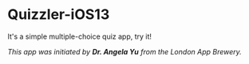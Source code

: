 # Quizzler-iOS13

It's a simple multiple-choice quiz app, try it!

*This app was initiated by **Dr. Angela Yu** from the London App Brewery.*
